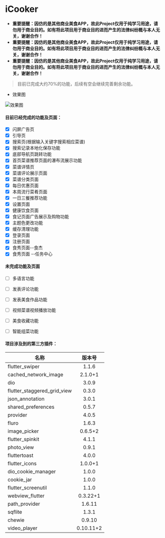 # iCooker
 
+ **重要提醒：因仿的是其他商业美食APP，故此Project仅用于纯学习用途，请勿用于商业目的。如有将此项目用于商业目的进而产生的法律纠纷概与本人无关，谢谢合作！**
+ **重要提醒：因仿的是其他商业美食APP，故此Project仅用于纯学习用途，请勿用于商业目的。如有将此项目用于商业目的进而产生的法律纠纷概与本人无关，谢谢合作！** 
+ **重要提醒：因仿的是其他商业美食APP，故此Project仅用于纯学习用途，请勿用于商业目的。如有将此项目用于商业目的进而产生的法律纠纷概与本人无关，谢谢合作！**

> 目前已完成大约70%的功能，后续有空会继续完善剩余功能。

+ 效果图 

![效果图](https://imgconvert.csdnimg.cn/aHR0cDovL3VwbG9hZC1pbWFnZXMuamlhbnNodS5pby91cGxvYWRfaW1hZ2VzLzEwNjYzOTc1LTQ1NTMzNWMyZTRlZDUzZjUuZ2lm#pic_center)

#### 目前已经完成的功能及页面：  
+ [x] 闪屏广告页
+ [x] 引导页
+ [x] 搜索页(根据输入关键字搜索相应菜谱)
+ [x] 搜索记录本地化保存功能
+ [x] 底部导航页跳转功能
+ [x] 首页菜谱推荐页面的瀑布流展示功能
+ [x] 菜谱详情页
+ [x] 菜谱评论展示页面
+ [x] 菜谱分类页面
+ [x] 每日优惠页面
+ [x] 本周流行菜肴页面
+ [x] 一日三餐推荐功能
+ [x] 设置页面
+ [x] 健康饮食页面
+ [x] 食记页面广告展示及购物功能
+ [x] 主题色更改功能
+ [x] 缓存清理功能
+ [x] 登录页面
+ [x] 注册页面
+ [x] 食秀页面--食杰
+ [x] 食秀页面 --任务中心
#### 未完成功能及页面
+ [ ] 多语言功能
+ [ ] 发表评论功能
+ [ ] 发表美食作品功能
+ [ ] 视频菜谱视频播放功能
+ [ ] 美食收藏功能
+ [ ] 智能组菜功能


#### 项目涉及到的第三方插件：
  名称|版本号
  ---|:--:|
  flutter_swiper|1.1.6
  cached_network_image|2.1.0+1
  dio|3.0.9
  flutter_staggered_grid_view|0.3.0
  json_annotation|3.0.1
  shared_preferences|0.5.7
  provider|4.0.5
  fluro|1.6.3
  image_picker|0.6.5+2
  flutter_spinkit|4.1.1
  photo_view|0.9.1
  fluttertoast|4.0.0
  flutter_icons|1.0.0+1
  dio_cookie_manager|1.0.0
  cookie_jar|1.0.0
  flutter_screenutil|1.1.0
  webview_flutter|0.3.22+1
  path_provider|1.6.11
  sqflite|1.3.1
  chewie|0.9.10
  video_player|0.10.11+2
